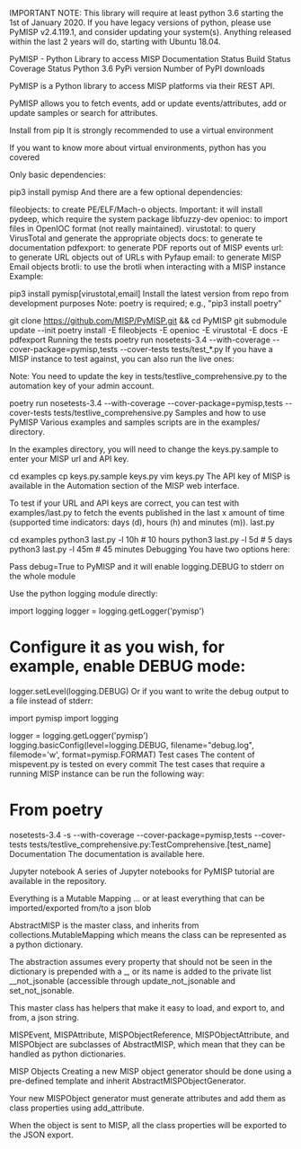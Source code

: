 IMPORTANT NOTE: This library will require at least python 3.6 starting the 1st of January 2020. If you have legacy versions of python, please use PyMISP v2.4.119.1, and consider updating your system(s). Anything released within the last 2 years will do, starting with Ubuntu 18.04.

PyMISP - Python Library to access MISP
Documentation Status Build Status Coverage Status Python 3.6 PyPi version Number of PyPI downloads

PyMISP is a Python library to access MISP platforms via their REST API.

PyMISP allows you to fetch events, add or update events/attributes, add or update samples or search for attributes.

Install from pip
It is strongly recommended to use a virtual environment

If you want to know more about virtual environments, python has you covered

Only basic dependencies:

pip3 install pymisp
And there are a few optional dependencies:

fileobjects: to create PE/ELF/Mach-o objects. Important: it will install pydeep, which require the system package libfuzzy-dev
openioc: to import files in OpenIOC format (not really maintained).
virustotal: to query VirusTotal and generate the appropriate objects
docs: to generate te documentation
pdfexport: to generate PDF reports out of MISP events
url: to generate URL objects out of URLs with Pyfaup
email: to generate MISP Email objects
brotli: to use the brotli when interacting with a MISP instance
Example:

pip3 install pymisp[virustotal,email]
Install the latest version from repo from development purposes
Note: poetry is required; e.g., "pip3 install poetry"

git clone https://github.com/MISP/PyMISP.git && cd PyMISP
git submodule update --init
poetry install -E fileobjects -E openioc -E virustotal -E docs -E pdfexport
Running the tests
poetry run nosetests-3.4 --with-coverage --cover-package=pymisp,tests --cover-tests tests/test_*.py
If you have a MISP instance to test against, you can also run the live ones:

Note: You need to update the key in tests/testlive_comprehensive.py to the automation key of your admin account.

poetry run nosetests-3.4 --with-coverage --cover-package=pymisp,tests --cover-tests tests/testlive_comprehensive.py
Samples and how to use PyMISP
Various examples and samples scripts are in the examples/ directory.

In the examples directory, you will need to change the keys.py.sample to enter your MISP url and API key.

cd examples
cp keys.py.sample keys.py
vim keys.py
The API key of MISP is available in the Automation section of the MISP web interface.

To test if your URL and API keys are correct, you can test with examples/last.py to fetch the events published in the last x amount of time (supported time indicators: days (d), hours (h) and minutes (m)). last.py

cd examples
python3 last.py -l 10h # 10 hours
python3 last.py -l 5d  #  5 days
python3 last.py -l 45m # 45 minutes
Debugging
You have two options here:

Pass debug=True to PyMISP and it will enable logging.DEBUG to stderr on the whole module

Use the python logging module directly:

import logging
logger = logging.getLogger('pymisp')

# Configure it as you wish, for example, enable DEBUG mode:
logger.setLevel(logging.DEBUG)
Or if you want to write the debug output to a file instead of stderr:

import pymisp
import logging

logger = logging.getLogger('pymisp')
logging.basicConfig(level=logging.DEBUG, filename="debug.log", filemode='w', format=pymisp.FORMAT)
Test cases
The content of mispevent.py is tested on every commit
The test cases that require a running MISP instance can be run the following way:
# From poetry

nosetests-3.4 -s --with-coverage --cover-package=pymisp,tests --cover-tests tests/testlive_comprehensive.py:TestComprehensive.[test_name]
Documentation
The documentation is available here.

Jupyter notebook
A series of Jupyter notebooks for PyMISP tutorial are available in the repository.

Everything is a Mutable Mapping
... or at least everything that can be imported/exported from/to a json blob

AbstractMISP is the master class, and inherits from collections.MutableMapping which means the class can be represented as a python dictionary.

The abstraction assumes every property that should not be seen in the dictionary is prepended with a _, or its name is added to the private list __not_jsonable (accessible through update_not_jsonable and set_not_jsonable.

This master class has helpers that make it easy to load, and export to, and from, a json string.

MISPEvent, MISPAttribute, MISPObjectReference, MISPObjectAttribute, and MISPObject are subclasses of AbstractMISP, which mean that they can be handled as python dictionaries.

MISP Objects
Creating a new MISP object generator should be done using a pre-defined template and inherit AbstractMISPObjectGenerator.

Your new MISPObject generator must generate attributes and add them as class properties using add_attribute.

When the object is sent to MISP, all the class properties will be exported to the JSON export.
